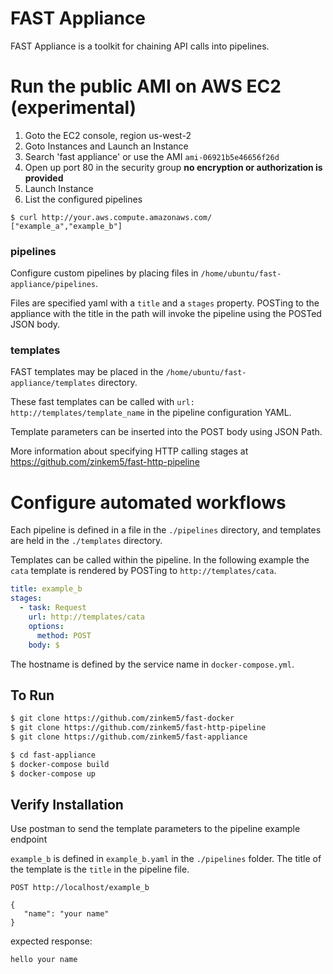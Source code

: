 # FAST Appliance

FAST Appliance is a toolkit for chaining API calls into pipelines.

# Run the public AMI on AWS EC2 (experimental)

1. Goto the EC2 console, region us-west-2
2. Goto Instances and Launch an Instance
3. Search 'fast appliance' or use the AMI
  `ami-06921b5e46656f26d`
4. Open up port 80 in the security group
  **no encryption or authorization is provided**
5. Launch Instance
6. List the configured pipelines

`$ curl http://your.aws.compute.amazonaws.com/
["example_a","example_b"]
`

### pipelines

Configure custom pipelines by placing files in
`/home/ubuntu/fast-appliance/pipelines`.

Files are specified yaml with a `title` and a `stages` property.
POSTing to the appliance with the title in the path will invoke the pipeline using
the POSTed JSON body.

### templates

FAST templates may be placed in the
`/home/ubuntu/fast-appliance/templates`
directory.

These fast templates can be called with `url: http://templates/template_name`
in the pipeline configuration YAML.

Template parameters can be inserted into the POST body using JSON Path.

More information about specifying HTTP calling stages at
https://github.com/zinkem5/fast-http-pipeline

# Configure automated workflows

Each pipeline is defined in a file in the `./pipelines` directory, and templates
are held in the `./templates` directory.

Templates can be called within the pipeline. In the following example the `cata`
template is rendered by POSTing to `http://templates/cata`.

```yaml
title: example_b
stages:
  - task: Request
    url: http://templates/cata
    options:
      method: POST
    body: $
```
The hostname is defined by the service name in `docker-compose.yml`.

## To Run

```bash
$ git clone https://github.com/zinkem5/fast-docker
$ git clone https://github.com/zinkem5/fast-http-pipeline
$ git clone https://github.com/zinkem5/fast-appliance

$ cd fast-appliance
$ docker-compose build
$ docker-compose up
```

## Verify Installation

Use postman to send the template parameters to the pipeline example endpoint

`example_b` is defined in `example_b.yaml` in the `./pipelines` folder.
The title of the template is the `title` in the pipeline file.

```
POST http://localhost/example_b

{
   "name": "your name"
}
```

expected response:

```
hello your name
```
